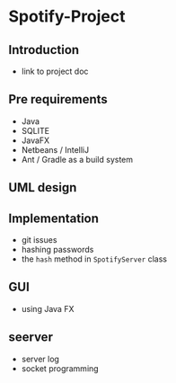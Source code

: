 # Spotify-Project

## Introduction
- link to project doc

## Pre requirements
- Java
- SQLITE
- JavaFX
- Netbeans / IntelliJ
- Ant / Gradle as a build system
  
## UML design

## Implementation
- git issues
- hashing passwords
- the `hash` method in `SpotifyServer` class

## GUI
- using Java FX

## seerver 
- server log
- socket programming

## database structures

## Evaluation

## future feateures

## Presentation 

## Contributers
- Course instructor: [Dr.Saeed Reza Kheradpisheh]https://www.linkedin.com/in/saeed-reza-kheradpisheh-7a0b18155/
- Project mentor: [Mobin Nesari]https://www.linkedin.com/in/mobin-nesari/
- Project judge: [Arsham Gholamzadeh]https://www.linkedin.com/in/arsham-khoee/
- Design:
Rana Rokni -  [linkedin]https://www.linkedin.com/in/rana-r-a5542420a/, [Github]https://github.com/ranarokni <br>
Farid Karimi [linkedin]https://www.linkedin.com/in/farid-karimi-30456a257/], [Github]https://github.com/Farid-Karimi <br>
Shayan Shahrabi Farahani [linkedin]https://www.linkedin.com/in/shayanshahrabi/, [Github]https://github.com/Shyshfa

## date/time
Spring of 2023 (Version 1.0)

## Resources
- bro code
- book
